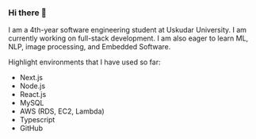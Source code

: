 ### Hi there 👋
I am a 4th-year software engineering student at Uskudar University. I am currently working on full-stack development. I am also eager to learn ML, NLP, image processing, and Embedded Software. 

Highlight environments that I have used so far:
- Next.js
- Node.js
- React.js
- MySQL
- AWS (RDS, EC2, Lambda)
- Typescript
- GitHub
